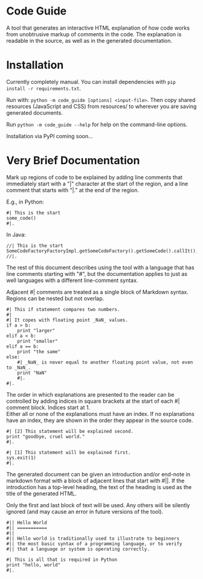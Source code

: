 Code Guide
==========

A tool that generates an interactive HTML explanation of how code works from unobtrusive markup of comments in the code. 
The explanation is readable in the source, as well as in the generated documentation.


Installation
============

Currently completely manual.  You can install dependencies with `pip install -r requirements.txt`.

Run with: `python -m code_guide [options] <input-file>`.   Then copy shared resources (JavaScript and CSS) from resources/ to wherever you are saving generated documents.

Run `python -m code_guide --help` for help on the command-line options.

Installation via PyPI coming soon... 


Very Brief Documentation
========================

Mark up regions of code to be explained by adding line comments that immediately start with a "|" character at the start of the region, 
and a line comment that starts with "|." at the end of the region.

E.g., in Python:

    #| This is the start
    some_code()
    #|.
    
    
In Java:

    //| This is the start
    SomeCodeFactoryFactoryImpl.getSomeCodeFactory().getSomeCode().callIt();
    //|.
    
The rest of this document describes using the tool with a language that has line comments starting with "#", but the documentation applies to just as well languages with a different line-comment syntax.

Adjacent #| comments are treated as a single block of Markdown syntax.  Regions can be nested but not overlap.

    #| This if statement compares two numbers.
    #|
    #| It copes with floating point _NaN_ values.
    if a > b:
        print "larger"
    elif a < b:
        print "smaller"
    elif a == b:
        print "the same"
    else:
        #| _NaN_ is never equal to another floating point value, not even to _NaN_.
        print "NaN"
        #|.
    #|.


The order in which explanations are presented to the reader can be controlled by adding indices in square brackets at the start of each #| comment block.  Indices start at 1.  
Either all or none of the explanations must have an index.  If no explanations have an index, they are shown in the order they appear in the source code.


    #| [2] This statement will be explained second.
    print "goodbye, cruel world."
    #|.

    #| [1] This statement will be explained first.
    sys.exit(1)
    #|.

The generated document can be given an introduction and/or end-note in markdown format with a block of adjacent lines that start with #||.  If the introduction has a top-level heading, the text of the heading is 
used as the title of the generated HTML.

Only the first and last block of text will be used.  Any others will be silently ignored (and may cause an error in future versions of the tool).


    #|| Hello World
    #|| ===========
    #||
    #|| Hello world is traditionally used to illustrate to beginners 
    #|| the most basic syntax of a programming language, or to verify 
    #|| that a language or system is operating correctly.
    
    #| This is all that is required in Python
    print "hello, world"
    #|.

